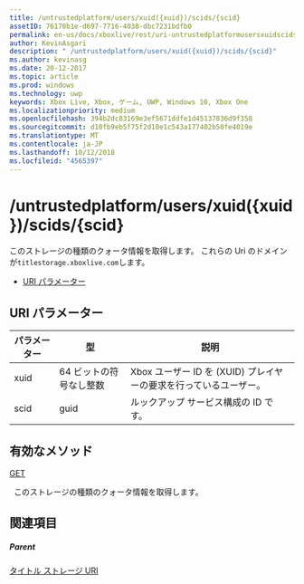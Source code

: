 ```yaml
---
title: /untrustedplatform/users/xuid({xuid})/scids/{scid}
assetID: 76170b1e-d697-7716-4038-dbc7231bdfb0
permalink: en-us/docs/xboxlive/rest/uri-untrustedplatformusersxuidscidsscid.html
author: KevinAsgari
description: " /untrustedplatform/users/xuid({xuid})/scids/{scid}"
ms.author: kevinasg
ms.date: 20-12-2017
ms.topic: article
ms.prod: windows
ms.technology: uwp
keywords: Xbox Live, Xbox, ゲーム, UWP, Windows 10, Xbox One
ms.localizationpriority: medium
ms.openlocfilehash: 394b2dc83169e3ef5671ddfe1d45137836d9f358
ms.sourcegitcommit: d10fb9eb5f75f2d10e1c543a177402b50fe4019e
ms.translationtype: MT
ms.contentlocale: ja-JP
ms.lasthandoff: 10/12/2018
ms.locfileid: "4565397"
---
```

# <a name="untrustedplatformusersxuidxuidscidsscid"></a>/untrustedplatform/users/xuid({xuid})/scids/{scid}
このストレージの種類のクォータ情報を取得します。 これらの Uri のドメインが`titlestorage.xboxlive.com`します。
 
  * [URI パラメーター](#ID4EV)
 
<a id="ID4EV"></a>

 
## <a name="uri-parameters"></a>URI パラメーター
 
| パラメーター| 型| 説明| 
| --- | --- | --- | 
| xuid| 64 ビットの符号なし整数| Xbox ユーザー ID を (XUID) プレイヤーの要求を行っているユーザー。| 
| scid| guid| ルックアップ サービス構成の ID です。| 
  
<a id="ID4E3B"></a>

 
## <a name="valid-methods"></a>有効なメソッド

[GET](uri-untrustedplatformusersxuidscidsscid-get.md)

&nbsp;&nbsp;このストレージの種類のクォータ情報を取得します。
 
<a id="ID4EGC"></a>

 
## <a name="see-also"></a>関連項目
 
<a id="ID4EIC"></a>

 
##### <a name="parent"></a>Parent 

[タイトル ストレージ URI](atoc-reference-storagev2.md)

   